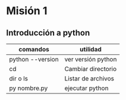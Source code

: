 # Misión 1
## Introducción a python

| comandos         | utilidad           |
| ---------------- | ------------------ |
| python --version | ver versión python |
| cd               | Cambiar directorio |
| dir o ls         | Listar de archivos |
| py nombre.py     | ejecutar python    |